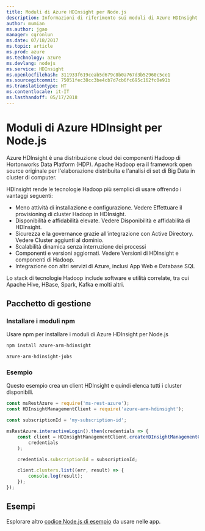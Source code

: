 ```yaml
---
title: Moduli di Azure HDInsight per Node.js
description: Informazioni di riferimento sui moduli di Azure HDInsight per Node.js
author: mumian
ms.author: jgao
manager: cgronlun
ms.date: 07/18/2017
ms.topic: article
ms.prod: azure
ms.technology: azure
ms.devlang: nodejs
ms.service: HDInsight
ms.openlocfilehash: 311933f619ceab5d679c8b0a767d3b52960c5ce1
ms.sourcegitcommit: 75051fec38cc3be4cb7d7cb6fc695c162fc0e91b
ms.translationtype: HT
ms.contentlocale: it-IT
ms.lasthandoff: 05/17/2018
---
```

# <a name="azure-hdinsight-modules-for-nodejs"></a>Moduli di Azure HDInsight per Node.js

Azure HDInsight è una distribuzione cloud dei componenti Hadoop di Hortonworks Data Platform (HDP). Apache Hadoop era il framework open source originale per l'elaborazione distribuita e l'analisi di set di Big Data in cluster di computer.

HDInsight rende le tecnologie Hadoop più semplici di usare offrendo i vantaggi seguenti:
- Meno attività di installazione e configurazione. Vedere Effettuare il provisioning di cluster Hadoop in HDInsight.
- Disponibilità e affidabilità elevate. Vedere Disponibilità e affidabilità di HDInsight.
- Sicurezza e la governance grazie all'integrazione con Active Directory. Vedere Cluster aggiunti al dominio.
- Scalabilità dinamica senza interruzione dei processi
- Componenti e versioni aggiornati. Vedere Versioni di HDInsight e componenti di Hadoop.
- Integrazione con altri servizi di Azure, inclusi App Web e Database SQL

Lo stack di tecnologie Hadoop include software e utilità correlate, tra cui Apache Hive, HBase, Spark, Kafka e molti altri. 

## <a name="management-package"></a>Pacchetto di gestione

### <a name="install-the-npm-modules"></a>Installare i moduli npm

Usare npm per installare i moduli di Azure HDInsight per Node.js

```bash
npm install azure-arm-hdinsight
```

```bash
azure-arm-hdinsight-jobs
```

### <a name="example"></a>Esempio 

Questo esempio crea un client HDInsight e quindi elenca tutti i cluster disponibili. 

```javascript
const msRestAzure = require('ms-rest-azure');
const HDInsightManagementClient = require('azure-arm-hdinsight');

const subscriptionId = 'my-subscription-id';

msRestAzure.interactiveLogin().then(credentials => {
    const client = HDInsightManagementClient.createHDInsightManagementClient(
        credentials
    );

    credentials.subscriptionId = subscriptionId;

    client.clusters.list((err, result) => {
        console.log(result);
    });
});
```

## <a name="samples"></a>Esempi

Esplorare altro [codice Node.js di esempio](https://azure.microsoft.com/resources/samples/?platform=nodejs) da usare nelle app.
